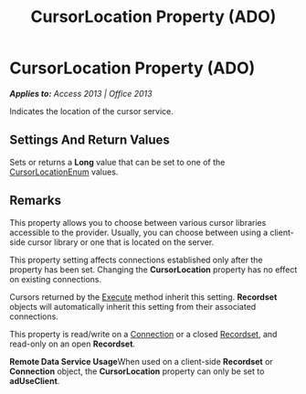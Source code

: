 ﻿---
title: CursorLocation Property (ADO)
TOCTitle: CursorLocation Property (ADO)
ms:assetid: 8a048bd4-ae25-a555-1c07-14364b7e6560
ms:mtpsurl: https://msdn.microsoft.com/en-us/library/JJ249606(v=office.15)
ms:contentKeyID: 48546182
ms.date: 09/18/2015
mtps_version: v=office.15
---

# CursorLocation Property (ADO)


_**Applies to:** Access 2013 | Office 2013_

Indicates the location of the cursor service.

## Settings And Return Values

Sets or returns a **Long** value that can be set to one of the [CursorLocationEnum](cursorlocationenum.md) values.

## Remarks

This property allows you to choose between various cursor libraries accessible to the provider. Usually, you can choose between using a client-side cursor library or one that is located on the server.

This property setting affects connections established only after the property has been set. Changing the **CursorLocation** property has no effect on existing connections.

Cursors returned by the [Execute](https://msdn.microsoft.com/en-us/library/jj249832\(v=office.15\)) method inherit this setting. **Recordset** objects will automatically inherit this setting from their associated connections.

This property is read/write on a [Connection](connection-object-ado.md) or a closed [Recordset](recordset-object-ado.md), and read-only on an open **Recordset**.

**Remote Data Service Usage**When used on a client-side **Recordset** or **Connection** object, the **CursorLocation** property can only be set to **adUseClient**.

